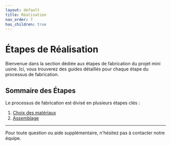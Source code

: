 ```yaml
---
layout: default
title: Réalisation
nav_order: 7
has_children: true
---
```


# Étapes de Réalisation

Bienvenue dans la section dédiée aux étapes de fabrication du projet mini usine. Ici, vous trouverez des guides détaillés pour chaque étape du processus de fabrication.

## Sommaire des Étapes

Le processus de fabrication est divisé en plusieurs étapes clés :

1. [Choix des matériaux](ressources.md)
2. [Assemblage](assemblage.md)

---

Pour toute question ou aide supplémentaire, n'hésitez pas à contacter notre équipe.
